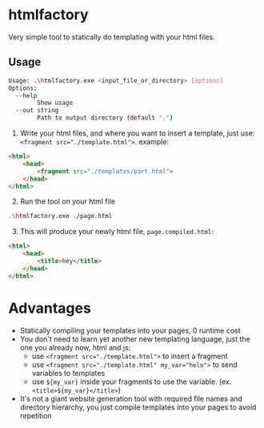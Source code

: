 # htmlfactory

Very simple tool to statically do templating with your html files.

## Usage

```sh
Usage: .\htmlfactory.exe <input_file_or_directory> [options]
Options:
  --help
        Show usage
  --out string
        Path to output directory (default ".")
```

1. Write your html files, and where you want to insert a template, just use: `<fragment src="./template.html">`.
example:
```html
<html>
    <head>
        <fragment src="./templates/part.html">
    </head>
</html>
```

2. Run the tool on your html file
```sh
.\htmlfactory.exe ./page.html
```

3. This will produce your newly html file, `page.compiled.html`:
```html
<html>
    <head>
        <title>hey</title>
    </head>
</html>
```

# Advantages
- Statically compiling your templates into your pages, 0 runtime cost
- You don't need to learn yet another new templating language, just the one you already now, html and js:
    - use  `<fragment src="./template.html">` to insert a fragment
    - use `<fragment src="./template.html" my_var="helo">` to send variables to templates
    - use `${my_var}` inside your fragments to use the variable. (ex. `<title>${my_var}</title>`)
- It's not a giant website generation tool with required file names and directory hierarchy, you just compile templates into your pages to avoid repetition
